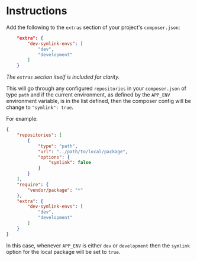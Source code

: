 # Instructions

Add the following to the `extras` section of your project's `composer.json`:

```json
    "extra": {
        "dev-symlink-envs": [
            "dev",
            "development"
        ]
    }
```
_The `extras` section itself is included for clarity._

This will go through any configured `repositories` in your `composer.json` of type `path` and if the current environment, as defined by the `APP_ENV` environment variable, is in the list defined, then the composer config will be change to `"symlink": true`.

For example:

```json
{
    "repositories": [
        {
            "type": "path",
            "url": "../path/to/local/package",
            "options": {
                "symlink": false
            }
        }
    ],
    "require": {
        "vendor/package": "*"
    },
    "extra": {
        "dev-symlink-envs": [
            "dev",
            "development"
        ]
    }
}
```

In this case, whenever `APP_ENV` is either `dev` or `development` then the `symlink` option for the local package will be set to `true`.